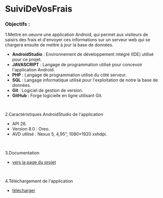 # SuiviDeVosFrais

### Objectifs :

1.Mettre en oeuvre une application Android, qui permet aux visiteurs de saisirs des frais et d'envoyer ces informations sur un serveur web qui se chargera ensuite de mettre à jour la base de données.

- **AndroidStudio** : Environnement de développement intégré (IDE) utilisé pour ce projet.
- **JAVASCRIPT** : Langage de programmation utilisé pour concevoir l'application Android.
- **PHP** : Langage de programmation utilisé du côté serveur.
- **SQL** : Langage informatique utilisé pour l'exploitation de notre la base de données.
- **Git** : Logiciel de gestion de version.
- **GitHub** : Forge logicielle en ligne utilisant Git.
<br>
  
2.Caractéristiques AndroidStudio de l'application

 - API 26.
 - Version 8.0 : Oreo.
 - AVD utilisé : Nexus 5, 4,95", 1080*1920 xxhdpi.

 <br>
 
 3.Documentation 
 
 - [vers la page du projet](https://vielfauremike.wixsite.com/portfolio/suividevosfrais)
 
  
 
  <br>
  
 4.Téléchargement de l'application
 
 - [télécharger](https://drive.google.com/file/d/14n_FH6CFYuoj8nSh_s3vtZE-RVNTVWZV/view?usp=sharing)


